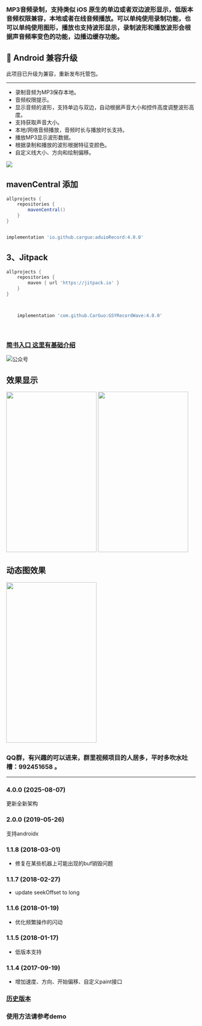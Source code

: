 ### MP3音频录制，支持类似 iOS 原生的单边或者双边波形显示，低版本音频权限兼容，本地或者在线音频播放。可以单纯使用录制功能，也可以单纯使用图形，播放也支持波形显示，录制波形和播放波形会根据声音频率变色的功能，边播边缓存功能。

## 🎉 Android  兼容升级

此项目已升级为兼容，重新发布托管包。

---------------------------------


* 录制音频为MP3保存本地。
* 音频权限提示。
* 显示音频的波形，支持单边与双边，自动根据声音大小和控件高度调整波形高度。
* 支持获取声音大小。
* 本地/网络音频播放，音频时长与播放时长支持。
* 播放MP3显示波形数据。
* 根据录制和播放的波形根据特征变颜色。
* 自定义线大小、方向和绘制偏移。


[![](https://jitpack.io/v/CarGuo/GSYRecordWave.svg)](https://jitpack.io/#CarGuo/GSYRecordWave)


## mavenCentral 添加

```groovy
allprojects {
    repositories {
        mavenCentral()
    }
}
```


```groovy

implementation 'io.github.carguo:aduioRecord:4.0.0'

```

## 3、Jitpack 

```groovy
allprojects {
    repositories {
        maven { url 'https://jitpack.io' }
    }
}
```

```groovy


    implementation 'com.github.CarGuo:GSYRecordWave:4.0.0'

```

　

### [简书入口 这里有基础介绍](http://www.jianshu.com/p/2448e2903b07)

![公众号](http://img.cdn.guoshuyu.cn/WeChat-Code)



## 效果显示
<img src="https://github.com/CarGuo/RecordWave/blob/master/01.jpg" width="240px" height="426px"/>
<img src="https://github.com/CarGuo/RecordWave/blob/master/03.jpg" width="240px" height="426px"/>

## 动态图效果

<img src="https://github.com/CarGuo/RecordWave/blob/master/01.gif" width="240px" height="426px"/>
　


### QQ群，有兴趣的可以进来，群里视频项目的人居多，平时多吹水吐槽：992451658 。

----------------------------------------------------

### 4.0.0 (2025-08-07)
更新全新架构

### 2.0.0 (2019-05-26)

支持androidx

### 1.1.8 (2018-03-01)

* 修复在某些机器上可能出现的buf销毁问题

### 1.1.7 (2018-02-27)

* update seekOffset to long

### 1.1.6 (2018-01-19)

* 优化频繁操作的闪动

### 1.1.5 (2018-01-17)

* 低版本支持

### 1.1.4 (2017-09-19)

* 增加速度、方向、开始偏移、自定义paint接口


### [历史版本](https://github.com/CarGuo/RecordWave/blob/master/OLD_VERSION.md)

### 使用方法请参考demo




